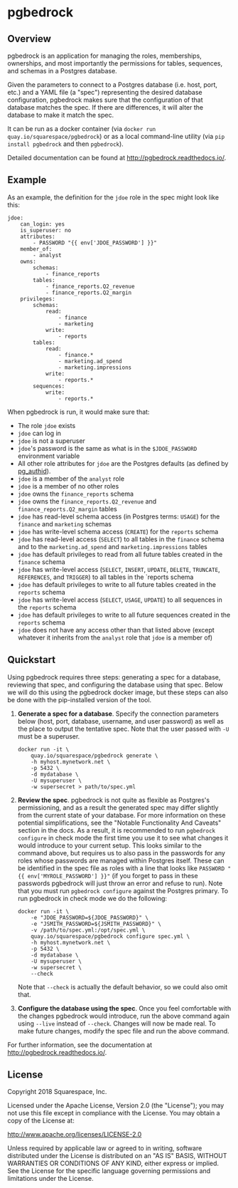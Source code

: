 # pgbedrock


## Overview
pgbedrock is an application for managing the roles, memberships, ownerships, and most importantly
the permissions for tables, sequences, and schemas in a Postgres database.

Given the parameters to connect to a Postgres database (i.e. host, port, etc.) and a YAML file (a
"spec") representing the desired database configuration, pgbedrock makes sure that the configuration
of that database matches the spec. If there are differences, it will alter the database to make it
match the spec.

It can be run as a docker container (via `docker run quay.io/squarespace/pgbedrock`) or as a local
command-line utility (via `pip install pgbedrock` and then `pgbedrock`).

Detailed documentation can be found at http://pgbedrock.readthedocs.io/.


## Example
As an example, the definition for the `jdoe` role in the spec might look like this:
```
jdoe:
    can_login: yes
    is_superuser: no
    attributes:
        - PASSWORD "{{ env['JDOE_PASSWORD'] }}"
    member_of:
        - analyst
    owns:
        schemas:
            - finance_reports
        tables:
            - finance_reports.Q2_revenue
            - finance_reports.Q2_margin
    privileges:
        schemas:
            read:
                - finance
                - marketing
            write:
                - reports
        tables:
            read:
                - finance.*
                - marketing.ad_spend
                - marketing.impressions
            write:
                - reports.*
        sequences:
            write:
                - reports.*
```

When pgbedrock is run, it would make sure that:
* The role `jdoe` exists
* `jdoe` can log in
* `jdoe` is not a superuser
* `jdoe`'s password is the same as what is in the `$JDOE_PASSWORD` environment variable
* All other role attributes for `jdoe` are the Postgres defaults (as defined by [pg_authid](https://www.postgresql.org/docs/9.1/static/catalog-pg-authid.html)).
* `jdoe` is a member of the `analyst` role
* `jdoe` is a member of no other roles
* `jdoe` owns the `finance_reports` schema
* `jdoe` owns the `finance_reports.Q2_revenue` and `finance_reports.Q2_margin` tables
* `jdoe` has read-level schema access (in Postgres terms: `USAGE`) for the `finance` and `marketing` schemas
* `jdoe` has write-level schema access (`CREATE`) for the `reports` schema
* `jdoe` has read-level access (`SELECT`) to all tables in the `finance` schema and to the
  `marketing.ad_spend` and `marketing.impressions` tables
* `jdoe` has default privileges to read from all future tables created in the `finance` schema
* `jdoe` has write-level access (`SELECT`, `INSERT`, `UPDATE`, `DELETE`, `TRUNCATE`, `REFERENCES`,
  and `TRIGGER`) to all tables in the `reports schema
* `jdoe` has default privileges to write to all future tables created in the `reports` schema
* `jdoe` has write-level access (`SELECT`, `USAGE`, `UPDATE`) to all sequences in the `reports` schema
* `jdoe` has default privileges to write to all future sequences created in the `reports` schema
* `jdoe` does not have any access other than that listed above (except whatever it inherits from the
  `analyst` role that `jdoe` is a member of)


## Quickstart
Using pgbedrock requires three steps: generating a spec for a database, reviewing that spec, and
configuring the database using that spec. Below we will do this using the pgbedrock docker image,
but these steps can also be done with the pip-installed version of the tool.

1. **Generate a spec for a database**. Specify the connection parameters below (host, port,
   database, username, and user password) as well as the place to output the tentative spec. Note
   that the user passed with `-U` must be a superuser.

       docker run -it \
           quay.io/squarespace/pgbedrock generate \
           -h myhost.mynetwork.net \
           -p 5432 \
           -d mydatabase \
           -U mysuperuser \
           -w supersecret > path/to/spec.yml

2. **Review the spec**. pgbedrock is not quite as flexible as Postgres's permissioning, and as a
   result the generated spec may differ slightly from the current state of your database. For more
   information on these potential simplifications, see the "Notable Functionality And Caveats"
   section in the docs. As a result, it is recommended to run `pgbedrock configure` in check mode
   the first time you use it to see what changes it would introduce to your current setup. This
   looks similar to the command above, but requires us to also pass in the passwords for any roles
   whose passwords are managed within Postgres itself. These can be identified in the spec file as
   roles with a line that looks like `PASSWORD "{{ env['MYROLE_PASSWORD'] }}"` (if you forget to
   pass in these passwords pgbedrock will just throw an error and refuse to run). Note that you
   must run `pgbedrock configure` against the Postgres primary. To run pgbedrock in check mode we
   do the following:

       docker run -it \
           -e "JDOE_PASSWORD=${JDOE_PASSWORD}" \
           -e "JSMITH_PASSWORD=${JSMITH_PASSWORD}" \
           -v /path/to/spec.yml:/opt/spec.yml \
           quay.io/squarespace/pgbedrock configure spec.yml \
           -h myhost.mynetwork.net \
           -p 5432 \
           -d mydatabase \
           -U mysuperuser \
           -w supersecret \
           --check

   Note that `--check` is actually the default behavior, so we could also omit that.


3. **Configure the database using the spec**. Once you feel comfortable with the changes pgbedrock
   would introduce, run the above command again using `--live` instead of `--check`. Changes
   will now be made real. To make future changes, modify the spec file and run the above command.

For further information, see the documentation at http://pgbedrock.readthedocs.io/.


## License
Copyright 2018 Squarespace, Inc.

Licensed under the Apache License, Version 2.0 (the "License"); you may not use this file except
in compliance with the License. You may obtain a copy of the License at:

http://www.apache.org/licenses/LICENSE-2.0

Unless required by applicable law or agreed to in writing, software distributed under the License
is distributed on an "AS IS" BASIS, WITHOUT WARRANTIES OR CONDITIONS OF ANY KIND, either express
or implied. See the License for the specific language governing permissions and limitations under
the License.
